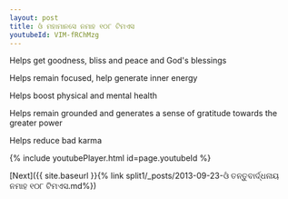 ```yaml
---
layout: post
title: ଓଁ ମହାମାନସେ ନମାହ ୧୦୮ ଟିମଏସ
youtubeId: VIM-fRChMzg
---
```

 
 
Helps get goodness, bliss and peace and God's blessings
 
Helps remain focused, help generate inner energy 
 
Helps boost physical and mental health 
 
Helps remain grounded and generates a sense of gratitude towards the greater power 
 
Helps reduce bad karma
 
 
 
 


{% include youtubePlayer.html id=page.youtubeId %}
 
[Next]({{ site.baseurl }}{% link  split1/_posts/2013-09-23-ଓଁ ତନ୍ତୁବାର୍ଦ୍ଧନାୟ ନମାହ ୧୦୮ ଟିମଏସ.md%})
 
